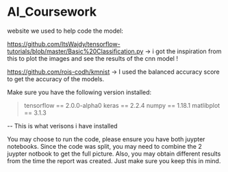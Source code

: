 # AI_Coursework

website we used to help code the model:

https://github.com/ItsWajdy/tensorflow-tutorials/blob/master/Basic%20Classification.py -> i got the inspiration from this to  plot the images and see the results of the cnn model !

https://github.com/rois-codh/kmnist -> I used the balanced accuracy score to get the accuracy of the models.


Make sure you have the following version installed:

> tensorflow == 2.0.0-alpha0
> keras == 2.2.4
> numpy == 1.18.1
> matlibplot == 3.1.3

-- This is what verisons i have installed

You may choose to run the code, please ensure you have both juypter notebooks. Since the code was split, you may need to combine the 2 juypter notbook to get the full picture. Also, you may obtain different results from the time the report was created. Just make sure you keep this in mind.


